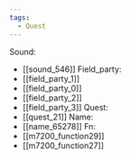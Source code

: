 ```yaml
---
tags:
  - Quest
---
```

Sound:
- [[sound_546]]
Field_party:
- [[field_party_1]]
- [[field_party_0]]
- [[field_party_2]]
- [[field_party_3]]
Quest:
- [[quest_21]]
Name:
- [[name_65278]]
Fn:
- [[m7200_function29]]
- [[m7200_function27]]
